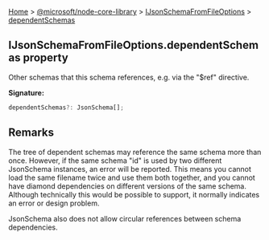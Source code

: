 [Home](./index) &gt; [@microsoft/node-core-library](./node-core-library.md) &gt; [IJsonSchemaFromFileOptions](./node-core-library.ijsonschemafromfileoptions.md) &gt; [dependentSchemas](./node-core-library.ijsonschemafromfileoptions.dependentschemas.md)

## IJsonSchemaFromFileOptions.dependentSchemas property

Other schemas that this schema references, e.g. via the "$ref" directive.

<b>Signature:</b>

```typescript
dependentSchemas?: JsonSchema[];
```

## Remarks

The tree of dependent schemas may reference the same schema more than once. However, if the same schema "id" is used by two different JsonSchema instances, an error will be reported. This means you cannot load the same filename twice and use them both together, and you cannot have diamond dependencies on different versions of the same schema. Although technically this would be possible to support, it normally indicates an error or design problem.

JsonSchema also does not allow circular references between schema dependencies.

